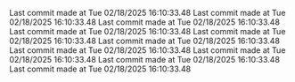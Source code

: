  
Last commit made at Tue 02/18/2025 16:10:33.48 
Last commit made at Tue 02/18/2025 16:10:33.48 
Last commit made at Tue 02/18/2025 16:10:33.48 
Last commit made at Tue 02/18/2025 16:10:33.48 
Last commit made at Tue 02/18/2025 16:10:33.48 
Last commit made at Tue 02/18/2025 16:10:33.48 
Last commit made at Tue 02/18/2025 16:10:33.48 
Last commit made at Tue 02/18/2025 16:10:33.48 
Last commit made at Tue 02/18/2025 16:10:33.48 
Last commit made at Tue 02/18/2025 16:10:33.48 
